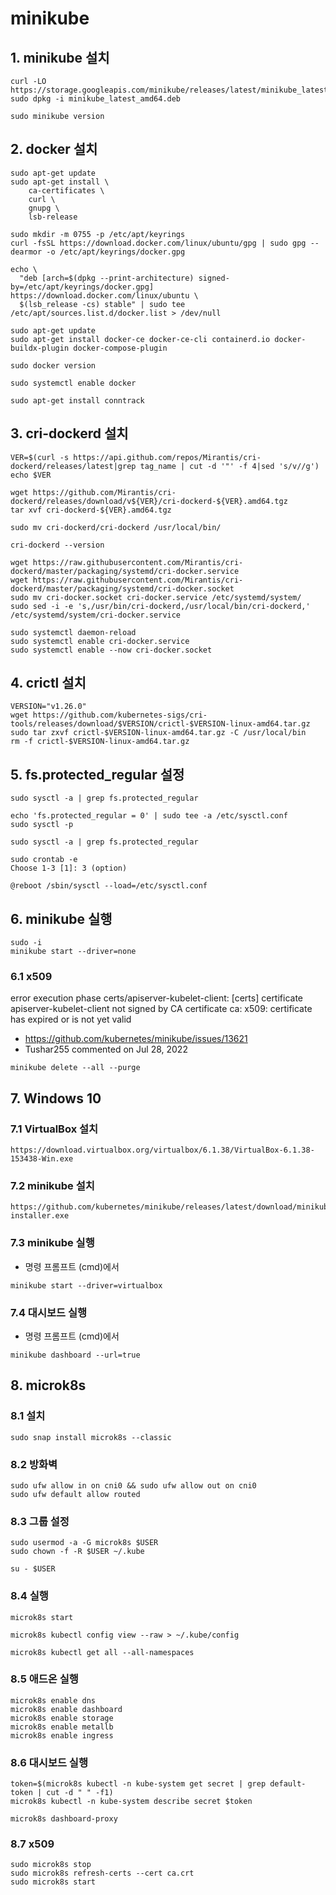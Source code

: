# minikube

## 1. minikube 설치

```text
curl -LO https://storage.googleapis.com/minikube/releases/latest/minikube_latest_amd64.deb
sudo dpkg -i minikube_latest_amd64.deb

sudo minikube version
```

## 2. docker 설치

```text
sudo apt-get update
sudo apt-get install \
    ca-certificates \
    curl \
    gnupg \
    lsb-release

sudo mkdir -m 0755 -p /etc/apt/keyrings
curl -fsSL https://download.docker.com/linux/ubuntu/gpg | sudo gpg --dearmor -o /etc/apt/keyrings/docker.gpg

echo \
  "deb [arch=$(dpkg --print-architecture) signed-by=/etc/apt/keyrings/docker.gpg] https://download.docker.com/linux/ubuntu \
  $(lsb_release -cs) stable" | sudo tee /etc/apt/sources.list.d/docker.list > /dev/null

sudo apt-get update
sudo apt-get install docker-ce docker-ce-cli containerd.io docker-buildx-plugin docker-compose-plugin

sudo docker version

sudo systemctl enable docker
```

```text
sudo apt-get install conntrack
```

## 3. cri-dockerd 설치

```text
VER=$(curl -s https://api.github.com/repos/Mirantis/cri-dockerd/releases/latest|grep tag_name | cut -d '"' -f 4|sed 's/v//g')
echo $VER

wget https://github.com/Mirantis/cri-dockerd/releases/download/v${VER}/cri-dockerd-${VER}.amd64.tgz
tar xvf cri-dockerd-${VER}.amd64.tgz

sudo mv cri-dockerd/cri-dockerd /usr/local/bin/

cri-dockerd --version

wget https://raw.githubusercontent.com/Mirantis/cri-dockerd/master/packaging/systemd/cri-docker.service
wget https://raw.githubusercontent.com/Mirantis/cri-dockerd/master/packaging/systemd/cri-docker.socket
sudo mv cri-docker.socket cri-docker.service /etc/systemd/system/
sudo sed -i -e 's,/usr/bin/cri-dockerd,/usr/local/bin/cri-dockerd,' /etc/systemd/system/cri-docker.service

sudo systemctl daemon-reload
sudo systemctl enable cri-docker.service
sudo systemctl enable --now cri-docker.socket
```

## 4. crictl 설치

```text
VERSION="v1.26.0"
wget https://github.com/kubernetes-sigs/cri-tools/releases/download/$VERSION/crictl-$VERSION-linux-amd64.tar.gz
sudo tar zxvf crictl-$VERSION-linux-amd64.tar.gz -C /usr/local/bin
rm -f crictl-$VERSION-linux-amd64.tar.gz
```

## 5. fs.protected_regular 설정

```text
sudo sysctl -a | grep fs.protected_regular

echo 'fs.protected_regular = 0' | sudo tee -a /etc/sysctl.conf
sudo sysctl -p

sudo sysctl -a | grep fs.protected_regular

sudo crontab -e
Choose 1-3 [1]: 3 (option)

@reboot /sbin/sysctl --load=/etc/sysctl.conf
```

## 6. minikube 실행

```text
sudo -i
minikube start --driver=none
```

### 6.1 x509

error execution phase certs/apiserver-kubelet-client: [certs] certificate apiserver-kubelet-client not signed by CA certificate ca: x509: certificate has expired or is not yet valid

- <https://github.com/kubernetes/minikube/issues/13621>
- Tushar255 commented on Jul 28, 2022

```text
minikube delete --all --purge
```

## 7. Windows 10

### 7.1 VirtualBox 설치

```text
https://download.virtualbox.org/virtualbox/6.1.38/VirtualBox-6.1.38-153438-Win.exe
```

### 7.2 minikube 설치

```text
https://github.com/kubernetes/minikube/releases/latest/download/minikube-installer.exe
```

### 7.3 minikube 실행

- 명령 프롬프트 (cmd)에서

```text
minikube start --driver=virtualbox
```

### 7.4 대시보드 실행

- 명령 프롬프트 (cmd)에서

```text
minikube dashboard --url=true
```

## 8. microk8s

### 8.1 설치

```text
sudo snap install microk8s --classic
```

### 8.2 방화벽

```text
sudo ufw allow in on cni0 && sudo ufw allow out on cni0
sudo ufw default allow routed
```

### 8.3 그룹 설정

```text
sudo usermod -a -G microk8s $USER
sudo chown -f -R $USER ~/.kube
```

```text
su - $USER
```

### 8.4 실행

```text
microk8s start

microk8s kubectl config view --raw > ~/.kube/config
```

```text
microk8s kubectl get all --all-namespaces
```

### 8.5 애드온 실행

```text
microk8s enable dns
microk8s enable dashboard
microk8s enable storage
microk8s enable metallb
microk8s enable ingress
```

### 8.6 대시보드  실행

```text
token=$(microk8s kubectl -n kube-system get secret | grep default-token | cut -d " " -f1)
microk8s kubectl -n kube-system describe secret $token
```

```text
microk8s dashboard-proxy
```

### 8.7 x509

```text
sudo microk8s stop
sudo microk8s refresh-certs --cert ca.crt
sudo microk8s start
```
